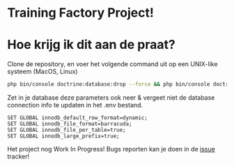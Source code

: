 # Training Factory Project!

# Hoe krijg ik dit aan de praat?

Clone de repository, en voer het volgende command uit op een UNIX-like systeem (MacOS, Linux)

``` bash
php bin/console doctrine:database:drop --force && php bin/console doctrine:database:create && rm -rf var/cache && rm -rf src/Migrations && php bin/console make:migration && php bin/console doctrine:migrations:migrate --no-interaction && php bin/console doctrine:fixtures:load --no-interaction && rm -rf src/Migrations
```

Zet in je database deze parameters ook neer & vergeet niet de database connection info te updaten in het .env bestand.
```
SET GLOBAL innodb_default_row_format=dynamic;
SET GLOBAL innodb_file_format=barracuda;
SET GLOBAL innodb_file_per_table=true;
SET GLOBAL innodb_large_prefix=true;
```


Het project nog Work In Progress!
Bugs reporten kan je doen in de [issue](https://github.com/godwinacheampong/tf_project/issues) tracker!
